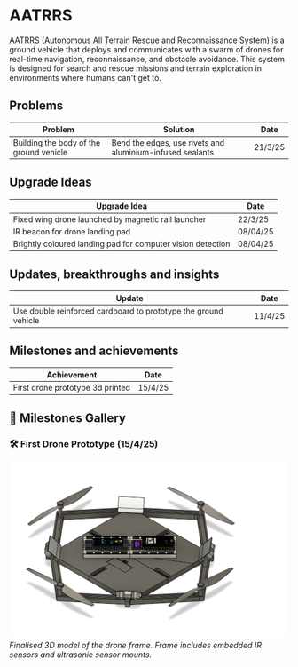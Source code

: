 # AATRRS
AATRRS (Autonomous All Terrain Rescue and Reconnaissance System)  is a ground vehicle that deploys and communicates with a swarm of drones for real-time navigation, reconnaissance, and obstacle avoidance. This system is designed for search and rescue missions and terrain exploration in environments where humans can't get to.

## Problems
| Problem            | Solution  | Date    |
| ------------------ | --------- | ------- |
| Building the body of the ground vehicle | Bend the edges, use rivets and aluminium-infused sealants | 21/3/25 |
## Upgrade Ideas
| Upgrade Idea | Date |
| ------------ | ---- |
| Fixed wing drone launched by magnetic rail launcher | 22/3/25 |
| IR beacon for drone landing pad | 08/04/25 |
| Brightly coloured landing pad for computer vision detection | 08/04/25 |

## Updates, breakthroughs and insights
| Update | Date |
| ------ | ---- |
| Use double reinforced cardboard to prototype the ground vehicle | 11/4/25 |

## Milestones and achievements
| Achievement | Date | 
| ----------- | ---- |
| First drone prototype 3d printed | 15/4/25 |

## 📸 Milestones Gallery
### 🛠️ First Drone Prototype (15/4/25)
![Drone Prototype](Assets/Images/CADModel.png)
*Finalised 3D model of the drone frame. Frame includes embedded IR sensors and ultrasonic sensor mounts.*
